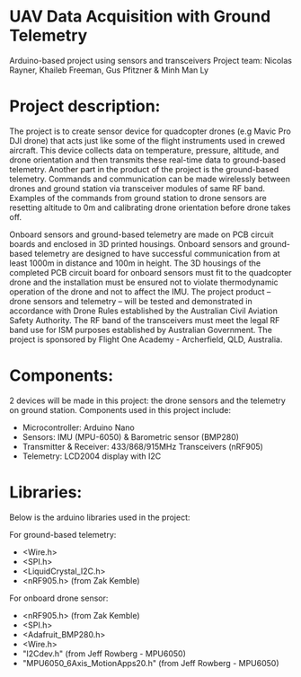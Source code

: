 # UAV Data Acquisition with Ground Telemetry
Arduino-based project using sensors and transceivers
Project team: Nicolas Rayner, Khaileb Freeman, Gus Pfitzner & Minh Man Ly

# Project description:
The project is to create sensor device for quadcopter drones (e.g Mavic Pro DJI drone) that acts just like some of the flight instruments used in crewed aircraft. This device collects data on temperature, pressure, altitude, and drone orientation and then transmits these real-time data to ground-based telemetry. Another part in the product of the project is the ground-based telemetry. Commands and communication can be made wirelessly between drones and ground station via transceiver modules of same RF band. Examples of the commands from ground station to drone sensors are resetting altitude to 0m and calibrating drone orientation before drone takes off.

Onboard sensors and ground-based telemetry are made on PCB circuit boards and enclosed in 3D printed housings. Onboard sensors and ground-based telemetry are designed to have successful communication from at least 1000m in distance and 100m in height. The 3D housings of the completed PCB circuit board for onboard sensors must fit to the quadcopter drone and the installation must be ensured not to violate thermodynamic operation of the drone and not to affect the IMU.
The project product – drone sensors and telemetry – will be tested and demonstrated in accordance with Drone Rules established by the Australian Civil Aviation Safety Authority. The RF band of the transceivers must meet the legal RF band use for ISM purposes established by Australian Government.
The project is sponsored by Flight One Academy - Archerfield, QLD, Australia.
 
# Components:
2 devices will be made in this project: the drone sensors and the telemetry on ground station. Components used in this project include:
+ Microcontroller: Arduino Nano
+ Sensors: IMU (MPU-6050) & Barometric sensor (BMP280)
+ Transmitter & Receiver: 433/868/915MHz Transceivers (nRF905)
+ Telemetry: LCD2004 display with I2C

# Libraries:
Below is the arduino libraries used in the project:

For ground-based telemetry:
+ <Wire.h>
+ <SPI.h>
+ <LiquidCrystal_I2C.h>
+ <nRF905.h> (from Zak Kemble)

For onboard drone sensor:
+ <nRF905.h> (from Zak Kemble)
+ <SPI.h>
+ <Adafruit_BMP280.h> 
+ <Wire.h>
+ "I2Cdev.h" (from Jeff Rowberg - MPU6050)
+ "MPU6050_6Axis_MotionApps20.h" (from Jeff Rowberg - MPU6050)
